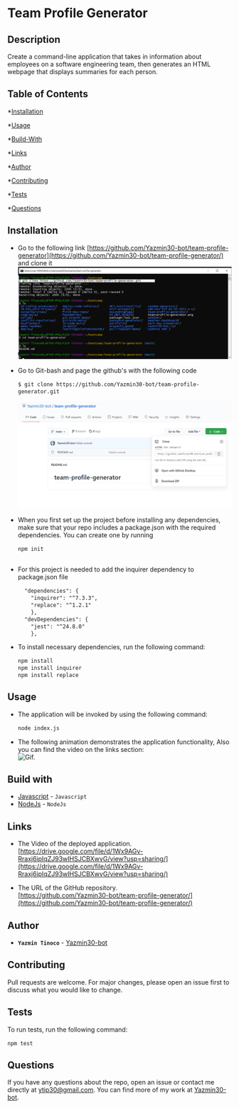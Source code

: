 # Team Profile Generator


## Description
  
  Create a command-line application that takes in information about employees on a software engineering team, then generates an HTML webpage that displays summaries for each person. 
  
## Table of Contents
  
  *[Installation](#installation)
  
  *[Usage](#usage)
  
  *[Build-With](#build-with)

  *[Links](#links)

  *[Author](#author)
  
  *[Contributing](#contributing)

  *[Tests](#tests)
  
  *[Questions](#questions)

## Installation
  * Go to the following link [https://github.com/Yazmin30-bot/team-profile-generator](https://github.com/Yazmin30-bot/team-profile-generator/) and clone it ![Git-bash commands to clone .](./Assets/images/git-clone.png)
  * Go to Git-bash and page the github's with the following code
    ```
    $ git clone https://github.com/Yazmin30-bot/team-profile-generator.git 
    ``` 
    ![Git-bash commands to clone .](./Assets/images/team-profile-generator.png)
  * When you first set up the project before installing any dependencies, make sure that your repo includes a package.json with the required dependencies. You can create one by running 
    ```
    npm init
  
    ``` 
  * For this project is needed to add the inquirer dependency to package.json file  
    ```
      "dependencies": {
        "inquirer": "^7.3.3",
        "replace": "^1.2.1"
        },
      "devDependencies": {
        "jest": "^24.8.0"
        },
    ``` 
    

  * To install necessary dependencies, run the following command:
    ```
    npm install
    npm install inquirer
    npm install replace
    ```
## Usage
  * The application will be invoked by using the following command:

    ```bash
    node index.js
    ```
  * The following animation demonstrates the application functionality, Also you can find the video on the links section:  
   ![Gif.](./Assets/gif/team-profile-generator.gif) 
   
## Build with 
  * [Javascript](https://www.javascript.com/) - `Javascript`
  * [NodeJs](https://nodejs.org/en/) - `NodeJs`

## Links
  * The Video of the deployed application.
  [https://drive.google.com/file/d/1Wx9AGv-Rraxj6ipIqZJ93wIHSJCBXwvG/view?usp=sharing/](https://drive.google.com/file/d/1Wx9AGv-Rraxj6ipIqZJ93wIHSJCBXwvG/view?usp=sharing/)

  * The URL of the GitHub repository.                                         
  [https://github.com/Yazmin30-bot/team-profile-generator/](https://github.com/Yazmin30-bot/team-profile-generator/)

## Author 
  * **`Yazmin Tinoco`**   - [Yazmin30-bot](https://github.com/Yazmin30-bot/)

## Contributing
  Pull requests are welcome. For major changes, please open an issue first to discuss what you would like to change. 

## Tests
  
  To run tests, run the following command:
  
  ```
  npm test
  ```  
  
  
## Questions
  If you have any questions about the repo, open an issue or contact me directly at ytip30@gmail.com.
  You can find more of my work at [Yazmin30-bot](https://github.com/Yazmin30-bot/).  
